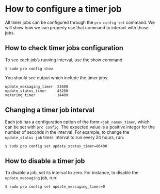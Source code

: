 # How to configure a timer job

All timer jobs can be configured through the `pro config set` command.
We will show how we can properly use that command to interact with those jobs.


## How to check timer jobs configuration

To see each job’s running interval, use the show command:

```console
$ sudo pro config show
```

You should see output which include the timer jobs:

```
update_messaging_timer  21600
update_status_timer     43200
metering_timer          14400
```


## Changing a timer job interval

Each job has a configuration option of the form `<job_name>_timer`,
which can be set with `pro config`.  The expected value is a positive
integer for the number of seconds in the interval. For example, to
change the `update_status job` timer interval to run every 24 hours, run:

```console
$ sudo pro config set update_status_timer=86400
```


## How to disable a timer job

To disable a job, set its interval to zero. For instance, to disable
the `update_messaging`  job, run:

```console
$ sudo pro config set update_messaging_timer=0
```
